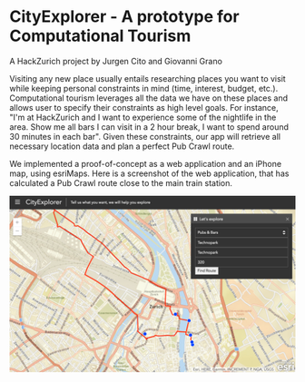 # CityExplorer - A prototype for Computational Tourism
A HackZurich project by Jurgen Cito and Giovanni Grano

Visiting any new place usually entails researching places you want to visit while keeping personal constraints in mind (time, interest, budget, etc.).
 Computational tourism leverages all the data we have on these places and allows user to specify their constraints as high level goals. For instance, "I'm at HackZurich and I want to experience some of the nightlife in the area. Show me all bars I can visit in a 2 hour break, I want to spend around 30 minutes in each bar". Given these constraints, our app will retrieve all necessary location data and plan a perfect Pub Crawl route.

We implemented a proof-of-concept as a web application and an iPhone map, using esriMaps.
Here is a screenshot of the web application, that has calculated a Pub Crawl route close to the main train station.

![Alt text](screenshots/web.png?raw=true)

